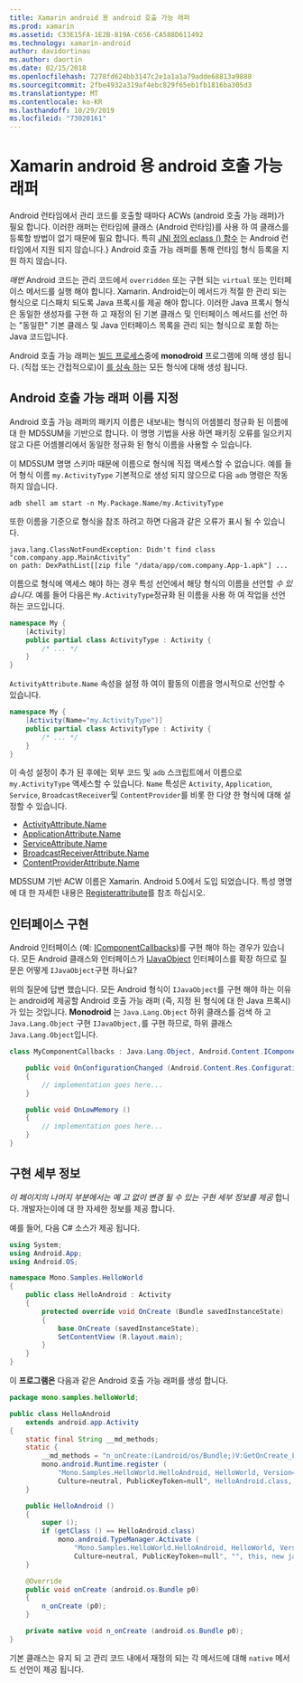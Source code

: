 ```yaml
---
title: Xamarin android 용 android 호출 가능 래퍼
ms.prod: xamarin
ms.assetid: C33E15FA-1E2B-819A-C656-CA588D611492
ms.technology: xamarin-android
author: davidortinau
ms.author: daortin
ms.date: 02/15/2018
ms.openlocfilehash: 7278fd624bb3147c2e1a1a1a79adde68813a9888
ms.sourcegitcommit: 2fbe4932a319af4ebc829f65eb1fb1816ba305d3
ms.translationtype: MT
ms.contentlocale: ko-KR
ms.lasthandoff: 10/29/2019
ms.locfileid: "73020161"
---
```

# <a name="android-callable-wrappers-for-xamarinandroid"></a>Xamarin android 용 android 호출 가능 래퍼

Android 런타임에서 관리 코드를 호출할 때마다 ACWs (android 호출 가능 래퍼)가 필요 합니다. 이러한 래퍼는 런타임에 클래스 (Android 런타임)를 사용 하 여 클래스를 등록할 방법이 없기 때문에 필요 합니다. 특히 [JNI 정의 eclass () 함수](https://docs.oracle.com/javase/1.5.0/docs/guide/jni/spec/functions.html#wp15986) 는 Android 런타임에서 지원 되지 않습니다.} Android 호출 가능 래퍼를 통해 런타임 형식 등록을 지원 하지 않습니다. 

*매번* Android 코드는 관리 코드에서 `overridden` 또는 구현 되는 `virtual` 또는 인터페이스 메서드를 실행 해야 합니다. Xamarin. Android는이 메서드가 적절 한 관리 되는 형식으로 디스패치 되도록 Java 프록시를 제공 해야 합니다. 이러한 Java 프록시 형식은 동일한 생성자를 구현 하 고 재정의 된 기본 클래스 및 인터페이스 메서드를 선언 하는 "동일한" 기본 클래스 및 Java 인터페이스 목록을 관리 되는 형식으로 포함 하는 Java 코드입니다. 

Android 호출 가능 래퍼는 [빌드 프로세스](~/android/deploy-test/building-apps/build-process.md)중에 **monodroid** 프로그램에 의해 생성 됩니다. (직접 또는 간접적으로)이 [를 상속 하](xref:Java.Lang.Object)는 모든 형식에 대해 생성 됩니다. 

## <a name="android-callable-wrapper-naming"></a>Android 호출 가능 래퍼 이름 지정

Android 호출 가능 래퍼의 패키지 이름은 내보내는 형식의 어셈블리 정규화 된 이름에 대 한 MD5SUM을 기반으로 합니다. 이 명명 기법을 사용 하면 패키징 오류를 일으키지 않고 다른 어셈블리에서 동일한 정규화 된 형식 이름을 사용할 수 있습니다. 

이 MD5SUM 명명 스키마 때문에 이름으로 형식에 직접 액세스할 수 없습니다. 예를 들어 형식 이름 `my.ActivityType` 기본적으로 생성 되지 않으므로 다음 `adb` 명령은 작동 하지 않습니다. 

```shell
adb shell am start -n My.Package.Name/my.ActivityType
```

또한 이름을 기준으로 형식을 참조 하려고 하면 다음과 같은 오류가 표시 될 수 있습니다.

```shell
java.lang.ClassNotFoundException: Didn't find class "com.company.app.MainActivity"
on path: DexPathList[[zip file "/data/app/com.company.App-1.apk"] ...
```

이름으로 형식에 액세스 해야 하는 경우 특성 선언에서 해당 형식의 이름을 선언할 *수 있습니다.* 예를 들어 다음은 `My.ActivityType`정규화 된 이름을 사용 하 여 작업을 선언 하는 코드입니다.

```csharp
namespace My {
    [Activity]
    public partial class ActivityType : Activity {
        /* ... */
    }
}
```

`ActivityAttribute.Name` 속성을 설정 하 여이 활동의 이름을 명시적으로 선언할 수 있습니다. 

```csharp
namespace My {
    [Activity(Name="my.ActivityType")]
    public partial class ActivityType : Activity {
        /* ... */
    }
}
```

이 속성 설정이 추가 된 후에는 외부 코드 및 `adb` 스크립트에서 이름으로 `my.ActivityType` 액세스할 수 있습니다. `Name` 특성은 `Activity`, `Application`, `Service`, `BroadcastReceiver`및 `ContentProvider`를 비롯 한 다양 한 형식에 대해 설정할 수 있습니다. 

- [ActivityAttribute.Name](xref:Android.App.ActivityAttribute.Name)
- [ApplicationAttribute.Name](xref:Android.App.ApplicationAttribute.Name)
- [ServiceAttribute.Name](xref:Android.App.ServiceAttribute.Name)
- [BroadcastReceiverAttribute.Name](xref:Android.Content.BroadcastReceiverAttribute.Name)
- [ContentProviderAttribute.Name](xref:Android.Content.ContentProviderAttribute.Name)

MD5SUM 기반 ACW 이름은 Xamarin. Android 5.0에서 도입 되었습니다. 특성 명명에 대 한 자세한 내용은 [Registerattribute](xref:Android.Runtime.RegisterAttribute)를 참조 하십시오. 

## <a name="implementing-interfaces"></a>인터페이스 구현

Android 인터페이스 (예: [IComponentCallbacks](xref:Android.Content.IComponentCallbacks))를 구현 해야 하는 경우가 있습니다. 모든 Android 클래스와 인터페이스가 [IJavaObject](xref:Android.Runtime.IJavaObject) 인터페이스를 확장 하므로 질문은 어떻게 `IJavaObject`구현 하나요? 

위의 질문에 답변 했습니다. 모든 Android 형식이 `IJavaObject`를 구현 해야 하는 이유는 android에 제공할 Android 호출 가능 래퍼 (즉, 지정 된 형식에 대 한 Java 프록시)가 있는 것입니다. **Monodroid** 는 `Java.Lang.Object` 하위 클래스를 검색 하 고 `Java.Lang.Object` 구현 `IJavaObject,`를 구현 하므로, 하위 클래스 `Java.Lang.Object`입니다. 

```csharp
class MyComponentCallbacks : Java.Lang.Object, Android.Content.IComponentCallbacks {

    public void OnConfigurationChanged (Android.Content.Res.Configuration newConfig)
    {
        // implementation goes here...
    } 

    public void OnLowMemory ()
    {
        // implementation goes here...
    }
}
```

## <a name="implementation-details"></a>구현 세부 정보

*이 페이지의 나머지 부분에서는 예 고 없이 변경 될 수 있는 구현 세부 정보를 제공* 합니다. 개발자는이에 대 한 자세한 정보를 제공 합니다. 

예를 들어, 다음 C# 소스가 제공 됩니다.

```csharp
using System;
using Android.App;
using Android.OS;

namespace Mono.Samples.HelloWorld
{
    public class HelloAndroid : Activity
    {
        protected override void OnCreate (Bundle savedInstanceState)
        {
            base.OnCreate (savedInstanceState);
            SetContentView (R.layout.main);
        }
    }
}
```

이 **프로그램은** 다음과 같은 Android 호출 가능 래퍼를 생성 합니다. 

```java
package mono.samples.helloWorld;

public class HelloAndroid
    extends android.app.Activity
{
    static final String __md_methods;
    static {
        __md_methods = "n_onCreate:(Landroid/os/Bundle;)V:GetOnCreate_Landroid_os_Bundle_Handler\n" + "";
        mono.android.Runtime.register (
            "Mono.Samples.HelloWorld.HelloAndroid, HelloWorld, Version=1.0.0.0, 
            Culture=neutral, PublicKeyToken=null", HelloAndroid.class, __md_methods);
    }

    public HelloAndroid ()
    {
        super ();
        if (getClass () == HelloAndroid.class)
            mono.android.TypeManager.Activate (
                "Mono.Samples.HelloWorld.HelloAndroid, HelloWorld, Version=1.0.0.0, 
                Culture=neutral, PublicKeyToken=null", "", this, new java.lang.Object[] {  });
    }

    @Override
    public void onCreate (android.os.Bundle p0)
    {
        n_onCreate (p0);
    }

    private native void n_onCreate (android.os.Bundle p0);
}
```

기본 클래스는 유지 되 고 관리 코드 내에서 재정의 되는 각 메서드에 대해 `native` 메서드 선언이 제공 됩니다. 
